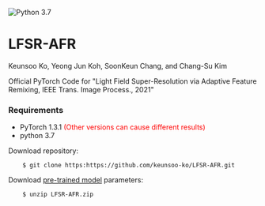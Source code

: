 ![Python 3.7](https://img.shields.io/badge/python-3.7-green.svg)



# LFSR-AFR

Keunsoo Ko, Yeong Jun Koh, SoonKeun Chang, and Chang-Su Kim

Official PyTorch Code for 
"Light Field Super-Resolution via Adaptive Feature Remixing, IEEE Trans. Image Process., 2021"

### Requirements
- PyTorch 1.3.1 <span style="color: red"> (Other versions can cause different results) </span>
- python 3.7


Download repository:
```
    $ git clone https:https://github.com/keunsoo-ko/LFSR-AFR.git
```
Download [pre-trained model](https://drive.google.com/u/0/uc?export=download&confirm=JG-C&id=1YIxJguzgFp0t7iLHw1bKLrv7JQrc4lMG) parameters:
```
    $ unzip LFSR-AFR.zip
```
